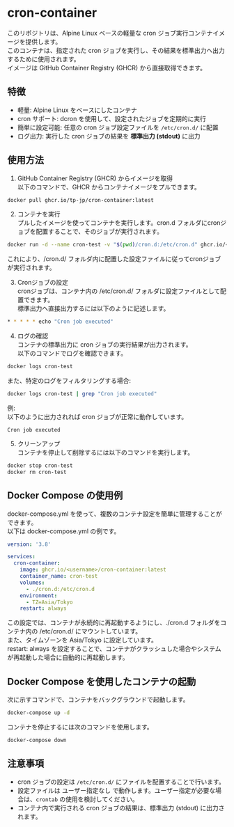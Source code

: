 # cron-container
このリポジトリは、Alpine Linux ベースの軽量な cron ジョブ実行コンテナイメージを提供します。  
このコンテナは、指定された cron ジョブを実行し、その結果を標準出力へ出力するために使用されます。  
イメージは GitHub Container Registry (GHCR) から直接取得できます。

## 特徴
- 軽量: Alpine Linux をベースにしたコンテナ
- cron サポート: dcron を使用して、設定されたジョブを定期的に実行
- 簡単に設定可能: 任意の cron ジョブ設定ファイルを `/etc/cron.d/` に配置
- ログ出力: 実行した cron ジョブの結果を **標準出力 (stdout)** に出力

## 使用方法
1. GitHub Container Registry (GHCR) からイメージを取得  
以下のコマンドで、GHCR からコンテナイメージをプルできます。
```bash
docker pull ghcr.io/tp-jp/cron-container:latest
```
2. コンテナを実行  
プルしたイメージを使ってコンテナを実行します。cron.d フォルダにcronジョブを配置することで、そのジョブが実行されます。
```bash
docker run -d --name cron-test -v "$(pwd)/cron.d:/etc/cron.d" ghcr.io/<username>/cron-container:latest
```
これにより、/cron.d/ フォルダ内に配置した設定ファイルに従ってcronジョブが実行されます。  

3. Cronジョブの設定  
cronジョブは、コンテナ内の /etc/cron.d/ フォルダに設定ファイルとして配置できます。  
標準出力へ直接出力するには以下のように記述します。
```bash
* * * * * echo "Cron job executed"
```

4. ログの確認  
コンテナの標準出力に cron ジョブの実行結果が出力されます。  
以下のコマンドでログを確認できます。
```bash
docker logs cron-test
```
また、特定のログをフィルタリングする場合:
```bash
docker logs cron-test | grep "Cron job executed"
```
例:  
以下のように出力されれば cron ジョブが正常に動作しています。
```
Cron job executed
```

5. クリーンアップ  
コンテナを停止して削除するには以下のコマンドを実行します。
```bash
docker stop cron-test
docker rm cron-test
```

## Docker Compose の使用例
docker-compose.yml を使って、複数のコンテナ設定を簡単に管理することができます。  
以下は docker-compose.yml の例です。
```yaml
version: '3.8'

services:
  cron-container:
    image: ghcr.io/<username>/cron-container:latest
    container_name: cron-test
    volumes:
      - ./cron.d:/etc/cron.d
    environment:
      - TZ=Asia/Tokyo
    restart: always
```
この設定では、コンテナが永続的に再起動するようにし、./cron.d フォルダをコンテナ内の /etc/cron.d/ にマウントしています。  
また、タイムゾーンを Asia/Tokyo に設定しています。  
restart: always を設定することで、コンテナがクラッシュした場合やシステムが再起動した場合に自動的に再起動します。

## Docker Compose を使用したコンテナの起動
次に示すコマンドで、コンテナをバックグラウンドで起動します。
```bash
docker-compose up -d
```

コンテナを停止するには次のコマンドを使用します。
```bash
docker-compose down
```

## 注意事項
- cron ジョブの設定は `/etc/cron.d/` にファイルを配置することで行います。
- 設定ファイルは ユーザー指定なし で動作します。ユーザー指定が必要な場合は、`crontab` の使用を検討してください。
- コンテナ内で実行される cron ジョブの結果は、標準出力 (stdout) に出力されます。
